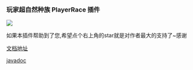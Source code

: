### 玩家超自然种族 PlayerRace 插件

![](https://bstats.org/signatures/bukkit/PlayerRace.svg)

如果本插件帮助到了您,希望点个右上角的star就是对作者最大的支持了~感谢

[文档地址](https://ricedoc.handyplus.cn/wiki/PlayerRace/README/)

[javadoc](https://handy-git.github.io/PlayerRace/cn/handyplus/race/api/PlayerRaceApi.html)

